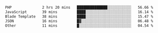 
<!--START_SECTION:waka-->

```txt
PHP              2 hrs 20 mins   ██████████████░░░░░░░░░░░   56.66 %
JavaScript       39 mins         ████░░░░░░░░░░░░░░░░░░░░░   16.14 %
Blade Template   38 mins         ████░░░░░░░░░░░░░░░░░░░░░   15.47 %
JSON             16 mins         █▓░░░░░░░░░░░░░░░░░░░░░░░   06.48 %
Other            11 mins         █░░░░░░░░░░░░░░░░░░░░░░░░   04.54 %
```

<!--END_SECTION:waka-->
